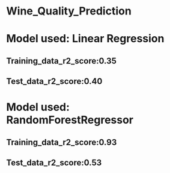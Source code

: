 # Wine_Quality_Prediction
<h1>Model used: Linear Regression</h1>
<h2>Training_data_r2_score:0.35</h2>
<h2>Test_data_r2_score:0.40</h2>

<h1>Model used: RandomForestRegressor</h1>
<h2>Training_data_r2_score:0.93</h2>
<h2>Test_data_r2_score:0.53</h2>
